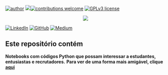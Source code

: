 [![author](https://img.shields.io/badge/author-daniel-purple.svg)](https://www.linkedin.com/in/daniel-sousa-amador) [![](https://img.shields.io/badge/python-3.6+-yellow.svg)](https://www.python.org/downloads/release/python-365/)[![contributions welcome](https://img.shields.io/badge/contributions-welcome-darkblue.svg?style=flat)](https://github.com/danielamador12) [![GPLv3 license](https://img.shields.io/badge/License-GPLv3-darkblue.svg)](http://perso.crans.org/besson/LICENSE.html)

<p align="center">
  <img src="https://github.com/danielamador12/Portfolio/blob/master/github.png" >
</p>

[![LinkedIn](https://img.shields.io/badge/LinkedIn-DanielSousaAmador-purple.svg)](https://www.linkedin.com/in/daniel-sousa-amador)
[![GitHub](https://img.shields.io/badge/GitHub-danielamador12-darkblue.svg)](https://github.com/danielamador12)
[![Medium](https://img.shields.io/badge/Medium-DanielSousaAmador-darkorange.svg)](https://medium.com/@daniel.s.amador)

## Este repositório contém
**Notebooks com códigos Python que possam interessar a estudantes, entusiastas e recrutadores.**
**Para ver de uma forma mais amigável, clique [aqui](https://github.com/danielamador12/Portfolio/blob/master/README.md)**
